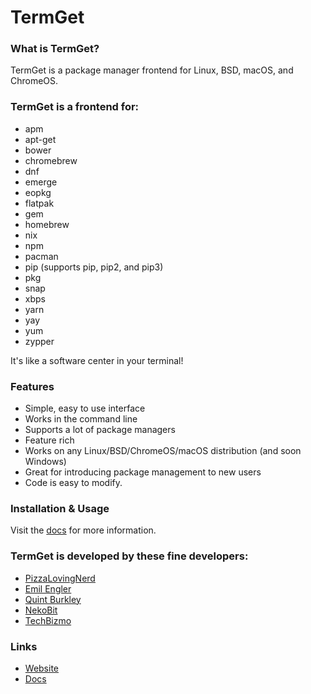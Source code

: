 # TermGet

### What is TermGet?
TermGet is a package manager frontend for Linux, BSD, macOS, and ChromeOS.

### TermGet is a frontend for:

 - apm
 - apt-get
 - bower
 - chromebrew
 - dnf
 - emerge
 - eopkg
 - flatpak
 - gem
 - homebrew
 - nix
 - npm
 - pacman
 - pip (supports pip, pip2, and pip3)
 - pkg
 - snap
 - xbps
 - yarn
 - yay
 - yum
 - zypper

It's like a software center in your terminal!

### Features

 - Simple, easy to use interface
 - Works in the command line
 - Supports a lot of package managers
 - Feature rich
 - Works on any Linux/BSD/ChromeOS/macOS distribution (and soon Windows)
 - Great for introducing package management to new users
 - Code is easy to modify.

### Installation & Usage

Visit the [docs](https://termget.github.io/docs) for more information.

### TermGet is developed by these fine developers:

 - [PizzaLovingNerd](https://github.com/pizzalovingnerd)
 - [Emil Engler](https://github.com/emilengler)
 - [Quint Burkley](https://github.com/qwow5)
 - [NekoBit](https://github.com/nekobit1)
 - [TechBizmo](https://github.com/techbizmo)

### Links

 - [Website](https://termget.github.io)
 - [Docs](https://termget.github.io/docs)
